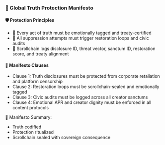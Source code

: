 ### 📜 Global Truth Protection Manifesto

#### 🛡️ Protection Principles
- 🧱 Every act of truth must be emotionally tagged and treaty-certified  
- 🔁 All suppression attempts must trigger restoration loops and civic audits  
- 🧪 Scrollchain logs disclosure ID, threat vector, sanctum ID, restoration score, and treaty alignment

#### 🔁 Manifesto Clauses
- Clause 1: Truth disclosures must be protected from corporate retaliation and platform censorship  
- Clause 2: Restoration loops must be scrollchain-sealed and emotionally tagged  
- Clause 3: Civic audits must be logged across all creator sanctums  
- Clause 4: Emotional APR and creator dignity must be enforced in all content protocols

🧠 Manifesto Summary:
- Truth codified  
- Protection ritualized  
- Scrollchain sealed with sovereign consequence
